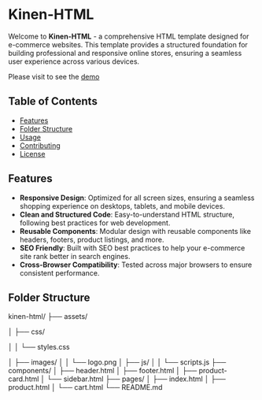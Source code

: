 # Kinen-HTML

Welcome to **Kinen-HTML** - a comprehensive HTML template designed for e-commerce websites. This template provides a structured foundation for building professional and responsive online stores, ensuring a seamless user experience across various devices.

Please visit to see the [demo](https://vxlrubel.github.io/kinen-html/)

## Table of Contents

- [Features](#features)
- [Folder Structure](#folder-structure)
- [Usage](#usage)
- [Contributing](#contributing)
- [License](#license)

## Features

- **Responsive Design**: Optimized for all screen sizes, ensuring a seamless shopping experience on desktops, tablets, and mobile devices.
- **Clean and Structured Code**: Easy-to-understand HTML structure, following best practices for web development.
- **Reusable Components**: Modular design with reusable components like headers, footers, product listings, and more.
- **SEO Friendly**: Built with SEO best practices to help your e-commerce site rank better in search engines.
- **Cross-Browser Compatibility**: Tested across major browsers to ensure consistent performance.

## Folder Structure

kinen-html/
├── assets/

│ ├── css/

│ │ └── styles.css

│ ├── images/
│ │ └── logo.png
│ ├── js/
│ │ └── scripts.js
├── components/
│ ├── header.html
│ ├── footer.html
│ ├── product-card.html
│ └── sidebar.html
├── pages/
│ ├── index.html
│ ├── product.html
│ └── cart.html
└── README.md



